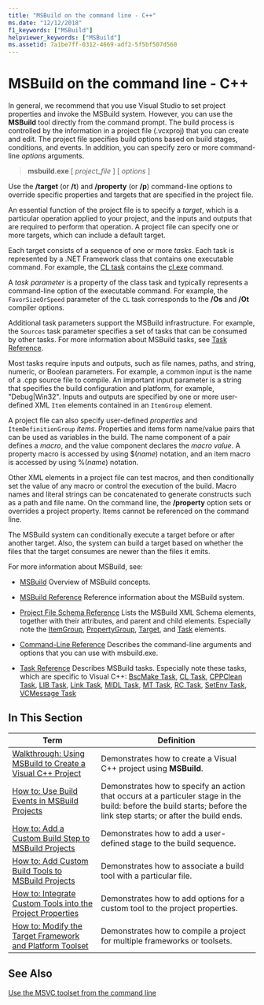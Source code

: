 ```yaml
---
title: "MSBuild on the command line - C++"
ms.date: "12/12/2018"
f1_keywords: ["MSBuild"]
helpviewer_keywords: ["MSBuild"]
ms.assetid: 7a1be7ff-0312-4669-adf2-5f5bf507d560
---
```

# MSBuild on the command line - C++

In general, we recommend that you use Visual Studio to set project properties and invoke the MSBuild system. However, you can use the **MSBuild** tool directly from the command prompt. The build process is controlled by the information in a project file (.vcxproj) that you can create and edit. The project file specifies build options based on build stages, conditions, and events. In addition, you can specify zero or more command-line *options* arguments.

> **msbuild.exe** [ *project_file* ] [ *options* ]

Use the **/target** (or **/t**) and **/property** (or **/p**) command-line options to override specific properties and targets that are specified in the project file.

An essential function of the project file is to specify a *target*, which is a particular operation applied to your project, and the inputs and outputs that are required to perform that operation. A project file can specify one or more targets, which can include a default target.

Each target consists of a sequence of one or more *tasks*. Each task is represented by a .NET Framework class that contains one executable command. For example, the [CL task](/visualstudio/msbuild/cl-task) contains the [cl.exe](reference/compiling-a-c-cpp-program.md) command.

A *task parameter* is a property of the class task and typically represents a command-line option of the executable command. For example, the `FavorSizeOrSpeed` parameter of the `CL` task corresponds to the **/Os** and **/Ot** compiler options.

Additional task parameters support the MSBuild infrastructure. For example, the `Sources` task parameter specifies a set of tasks that can be consumed by other tasks. For more information about MSBuild tasks, see [Task Reference](/visualstudio/msbuild/msbuild-task-reference).

Most tasks require inputs and outputs, such as file names, paths, and string, numeric, or Boolean parameters. For example, a common input is the name of a .cpp source file to compile. An important input parameter is a string that specifies the build configuration and platform, for example, "Debug\|Win32". Inputs and outputs are specified by one or more user-defined XML `Item` elements contained in an `ItemGroup` element.

A project file can also specify user-defined *properties* and `ItemDefinitionGroup` *items*. Properties and items form name/value pairs that can be used as variables in the build. The name component of a pair defines a *macro*, and the value component declares the *macro value*. A property macro is accessed by using $(*name*) notation, and an item macro is accessed by using %(*name*) notation.

Other XML elements in a project file can test macros, and then conditionally set the value of any macro or control the execution of the build. Macro names and literal strings can be concatenated to generate constructs such as a path and file name. On the command line, the **/property** option sets or overrides a project property. Items cannot be referenced on the command line.

The MSBuild system can conditionally execute a target before or after another target. Also, the system can build a target based on whether the files that the target consumes are newer than the files it emits.

For more information about MSBuild, see:

- [MSBuild](/visualstudio/msbuild/msbuild)
Overview of MSBuild concepts.

- [MSBuild Reference](/visualstudio/msbuild/msbuild-reference)
Reference information about the MSBuild system.

- [Project File Schema Reference](/visualstudio/msbuild/msbuild-project-file-schema-reference)
Lists the MSBuild XML Schema elements, together with their attributes, and parent and child elements. Especially note the [ItemGroup](/visualstudio/msbuild/itemgroup-element-msbuild), [PropertyGroup](/visualstudio/msbuild/propertygroup-element-msbuild), [Target](/visualstudio/msbuild/target-element-msbuild), and [Task](/visualstudio/msbuild/task-element-msbuild) elements.

- [Command-Line Reference](/visualstudio/msbuild/msbuild-command-line-reference)
Describes the command-line arguments and options that you can use with msbuild.exe.

- [Task Reference](/visualstudio/msbuild/msbuild-task-reference)
Describes MSBuild tasks. Especially note these tasks, which are specific to Visual C++: [BscMake Task](/visualstudio/msbuild/bscmake-task), [CL Task](/visualstudio/msbuild/cl-task), [CPPClean Task](/visualstudio/msbuild/cppclean-task), [LIB Task](/visualstudio/msbuild/lib-task), [Link Task](/visualstudio/msbuild/link-task), [MIDL Task](/visualstudio/msbuild/midl-task), [MT Task](/visualstudio/msbuild/mt-task), [RC Task](/visualstudio/msbuild/rc-task), [SetEnv Task](/visualstudio/msbuild/setenv-task), [VCMessage Task](/visualstudio/msbuild/vcmessage-task)

## In This Section

|Term|Definition|
|----------|----------------|
|[Walkthrough: Using MSBuild to Create a Visual C++ Project](walkthrough-using-msbuild-to-create-a-visual-cpp-project.md)|Demonstrates how to create a Visual C++ project using **MSBuild**.|
|[How to: Use Build Events in MSBuild Projects](how-to-use-build-events-in-msbuild-projects.md)|Demonstrates how to specify an action that occurs at a particuler stage in the build: before the build starts; before the link step starts; or after the build ends.|
|[How to: Add a Custom Build Step to MSBuild Projects](how-to-add-a-custom-build-step-to-msbuild-projects.md)|Demonstrates how to add a user-defined stage to the build sequence.|
|[How to: Add Custom Build Tools to MSBuild Projects](how-to-add-custom-build-tools-to-msbuild-projects.md)|Demonstrates how to associate a build tool with a particular file.|
|[How to: Integrate Custom Tools into the Project Properties](how-to-integrate-custom-tools-into-the-project-properties.md)|Demonstrates how to add options for a custom tool to the project properties.|
|[How to: Modify the Target Framework and Platform Toolset](how-to-modify-the-target-framework-and-platform-toolset.md)|Demonstrates how to compile a project for multiple frameworks or toolsets.|

## See Also

[Use the MSVC toolset from the command line](building-on-the-command-line.md)
